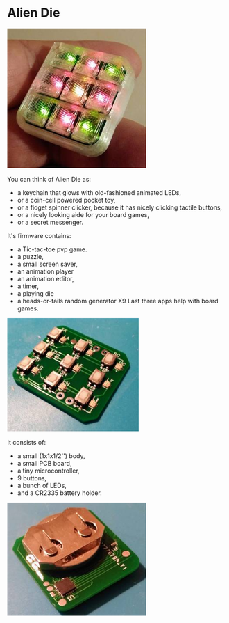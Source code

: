 # Alien Die
![device](/picts/front.jpg)

You can think of Alien Die as:
- a keychain that glows with old-fashioned animated LEDs,
- or a coin-cell powered pocket toy,
- or a fidget spinner clicker, because it has nicely clicking tactile buttons,
- or a nicely looking aide for your board games,
- or a secret messenger.

It's firmware contains:
- a Tic-tac-toe pvp game.
- a puzzle,
- a small screen saver,
- an animation player
- an animation editor,
- a timer,
- a playing die
- a heads-or-tails random generator X9
Last three apps help with board games.

![front](/picts/pcb-front.jpg)

It consists of:
- a small (1x1x1/2'') body,
- a small PCB board,
- a tiny microcontroller,
- 9 buttons,
- a bunch of LEDs,
- and a CR2335 battery holder.

![back](/picts/pcb-back.jpg)
